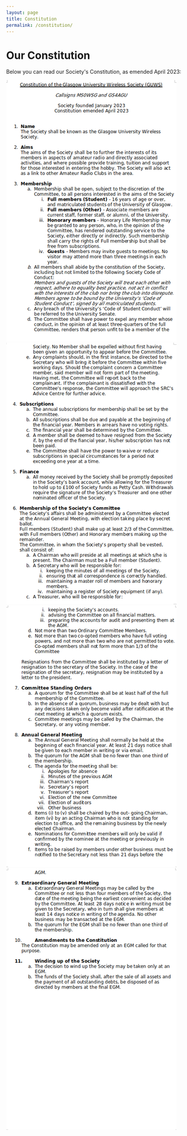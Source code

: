 ```yaml
---
layout: page
title: Constitution
permalink: /constitution/
---
```


# Our Constitution

Below you can read our Society's Constitution, as emended April 2023:

![Page 1](files/ConstA.png)
![Page 2](files/ConstB.png)
![Page 3](files/ConstC.png)
![Page 4](files/ConstD.png)
